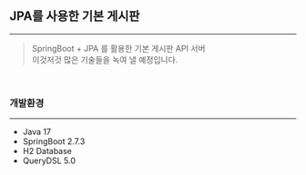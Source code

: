 ## JPA를 사용한 기본 게시판

---

>SpringBoot + JPA 를 활용한 기본 게시판 API 서버  
>이것저것 많은 기술들을 녹여 낼 예정입니다.

<br>

### 개발환경

---

- Java 17
- SpringBoot 2.7.3
- H2 Database
- QueryDSL 5.0

